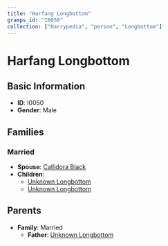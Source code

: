 ```yaml
---
title: "Harfang Longbottom"
gramps_id: "I0050"
collection: ["Harrypedia", "person", "Longbottom"]
---
```


# Harfang Longbottom

## Basic Information

- **ID**: I0050
- **Gender**: Male

## Families

### Married

- **Spouse**: [Callidora Black](//Black/Callidora/)
- **Children**:
  - [Unknown Longbottom](//Longbottom/I0051/)
  - [Unknown Longbottom](//Longbottom/I0052/)

## Parents

- **Family**: Married
  - **Father**: [Unknown Longbottom](//Longbottom/I0088/)


